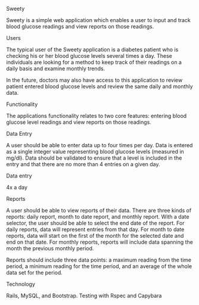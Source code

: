 Sweety

Sweety is a simple web application which enables a user to input and track blood glucose readings and view reports on those readings.

Users

The typical user of the Sweety application is a diabetes patient who is checking his or her blood glucose levels several times a day. These individuals are looking for a method to keep track of their readings on a daily basis and examine monthly trends.

In the future, doctors may also have access to this application to review patient entered blood glucose levels and review the same daily and monthly data.

Functionality

The applications functionality relates to two core features: entering blood glucose level readings and view reports on those readings.

Data Entry

A user should be able to enter data up to four times per day. Data is entered as a single integer value representing blood glucose levels (measured in mg/dl). Data should be validated to ensure that a level is included in the entry and that there are no more than 4 entries on a given day.

Data entry

4x a day

Reports

A user should be able to view reports of their data. There are three kinds of reports: daily report, month to date report, and monthly report. With a date selector, the user should be able to select the end date of the report. For daily reports, data will represent entries from that day. For month to date reports, data will start on the first of the month for the selected date and end on that date. For monthly reports, reports will include data spanning the month the previous monthly period.

Reports should include three data points: a maximum reading from the time period, a minimum reading for the time period, and an average of the whole data set for the period.

Technology

Rails, MySQL, and Bootstrap. Testing with Rspec and Capybara